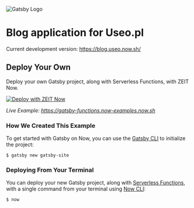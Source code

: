 ![Gatsby Logo](../.github/images/gatsby.svg)

# Blog application for Useo.pl

Current development version: https://blog.useo.now.sh/

## Deploy Your Own

Deploy your own Gatsby project, along with Serverless Functions, with ZEIT Now.

[![Deploy with ZEIT Now](https://zeit.co/button)](https://zeit.co/new/project?template=https://github.com/zeit/now-examples/tree/master/gatsby-functions)

_Live Example: https://gatsby-functions.now-examples.now.sh_

### How We Created This Example

To get started with Gatsby on Now, you can use the [Gatsby CLI](https://www.gatsbyjs.org/docs/gatsby-cli/) to initialize the project:

```shell
$ gatsby new gatsby-site
```

### Deploying From Your Terminal

You can deploy your new Gatsby project, along with [Serverless Functions](https://zeit.co/docs/v2/serverless-functions/introduction), with a single command from your terminal using [Now CLI](https://zeit.co/download):

```shell
$ now
```
